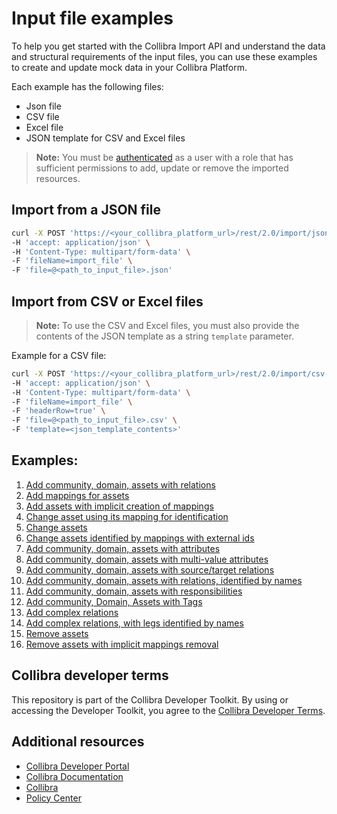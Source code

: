 # Input file examples

To help you get started with the Collibra Import API and understand
the data and structural requirements of the input files, you can use these examples
to create and update mock data in your Collibra Platform.

Each example has the following files:
- Json file
- CSV file
- Excel file
- JSON template for CSV and Excel files

>**Note:** You must be [authenticated](https://university.collibra.com/developer-tutorials/rest-api-authentication/)
as a user with a role that has sufficient permissions to add, update or remove the imported resources.

## Import from a JSON file

```bash
curl -X POST 'https://<your_collibra_platform_url>/rest/2.0/import/json-job' \
-H 'accept: application/json' \
-H 'Content-Type: multipart/form-data' \
-F 'fileName=import_file' \
-F 'file=@<path_to_input_file>.json'
```

## Import from CSV or Excel files
>**Note:** To use the CSV and Excel files, you must also provide the contents
of the JSON template as a string `template` parameter.

Example for a CSV file:

```bash
curl -X POST 'https://<your_collibra_platform_url>/rest/2.0/import/csv-job' \
-H 'accept: application/json' \
-H 'Content-Type: multipart/form-data' \
-F 'fileName=import_file' \
-F 'headerRow=true' \
-F 'file=@<path_to_input_file>.csv' \
-F 'template=<json_template_contents>'
```

## Examples:
 1. [Add community, domain, assets with relations](add-community-domain-with-tables-columns/README.md)
 1. [Add mappings for assets](add-mappings-for-assets/README.md)
 1. [Add assets with implicit creation of mappings](add-assets-with-implicit-mappings/README.md)
 1. [Change asset using its mapping for identification](change-assets-identified-by-mappings/README.md)
 1. [Change assets](change-assets/README.md)
 1. [Change assets identified by mappings with external ids](change-assets-identified-by-mappings-external/README.md)
 1. [Add community, domain, assets with attributes](add-community-domain-asset-with-attributes/README.md)
 1. [Add community, domain, assets with multi-value attributes](add-community-domain-asset-with-multivalue-attributes/README.md)
 1. [Add community, domain, assets with source/target relations](add-community-domain-assets-relations/README.md)
 1. [Add community, domain, assets with relations, identified by names](add-community-domain-assets-relations-by-names/README.md)
 1. [Add community, domain, assets with responsibilities](add-community-domain-assets-with-responsibilities/README.md)
 1. [Add community, Domain, Assets with Tags](add-community-domain-assets-with-tags/README.md)
 1. [Add complex relations](add-complex-relations/README.md)
 1. [Add complex relations, with legs identified by names](add-complex-relations-with-legs-by-names/README.md)
 1. [Remove assets](remove-assets/README.md)
 1. [Remove assets with implicit mappings removal](remove-assets-with-mappings/README.md)

## Collibra developer terms

This repository is part of the Collibra Developer Toolkit. By using or accessing
the Developer Toolkit, you agree to the [Collibra Developer Terms](https://www.collibra.com/developer-terms).

## Additional resources

- [Collibra Developer Portal](https://developer.collibra.com/)
- [Collibra Documentation](https://community.collibra.com/documentation/)
- [Collibra](https://www.collibra.com/)
- [Policy Center](https://www.collibra.com/policies/)
